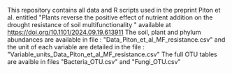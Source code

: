 This repository contains all data and R scripts used in the preprint Piton et al. entitled "Plants reverse the positive effect of nutrient addition on the drought resistance of soil multifunctionality " available at https://doi.org/10.1101/2024.09.19.613911
The soil, plant and phylum abundances are available in file : "Data_Piton_et_al_MF_resistance.csv" and the unit of each variable are detailed in the file : "Variable_units_Data_Piton_et_al_MF_resistance.csv"
The full OTU tables are avaible in files "Bacteria_OTU.csv" and "Fungi_OTU.csv"
